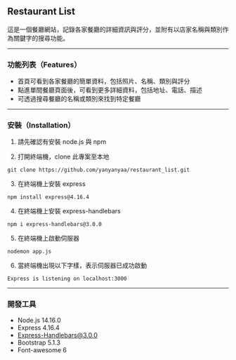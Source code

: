 ## Restaurant List
這是一個餐廳網站，記錄各家餐廳的詳細資訊與評分，並附有以店家名稱與類別作為關鍵字的搜尋功能。

---
### 功能列表（Features）
- 首頁可看到各家餐廳的簡單資料，包括照片、名稱、類別與評分
- 點進單間餐廳頁面後，可看到更多詳細資料，包括地址、電話、描述
- 可透過搜尋餐廳的名稱或類別來找到特定餐廳

---
### 安裝（Installation）
1. 請先確認有安裝 node.js 與 npm

2. 打開終端機，clone 此專案至本地
```
git clone https://github.com/yanyanyaa/restaurant_list.git
```

3. 在終端機上安裝 express
```
npm install express@4.16.4
```

4. 在終端機上安裝 express-handlebars
```
npm i express-handlebars@3.0.0
```

5. 在終端機上啟動伺服器
```
nodemon app.js
```

6. 當終端機出現以下字樣，表示伺服器已成功啟動
```
Express is listening on localhost:3000
```

---
### 開發工具

- Node.js 14.16.0
- Express 4.16.4
- Express-Handlebars@3.0.0
- Bootstrap 5.1.3
- Font-awesome 6